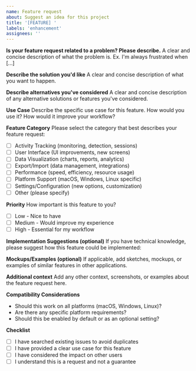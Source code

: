 ```yaml
---
name: Feature request
about: Suggest an idea for this project
title: '[FEATURE] '
labels: 'enhancement'
assignees: ''
---
```


**Is your feature request related to a problem? Please describe.**
A clear and concise description of what the problem is. Ex. I'm always frustrated when [...]

**Describe the solution you'd like**
A clear and concise description of what you want to happen.

**Describe alternatives you've considered**
A clear and concise description of any alternative solutions or features you've considered.

**Use Case**
Describe the specific use case for this feature. How would you use it? How would it improve your workflow?

**Feature Category**
Please select the category that best describes your feature request:
- [ ] Activity Tracking (monitoring, detection, sessions)
- [ ] User Interface (UI improvements, new screens)
- [ ] Data Visualization (charts, reports, analytics)
- [ ] Export/Import (data management, integrations)
- [ ] Performance (speed, efficiency, resource usage)
- [ ] Platform Support (macOS, Windows, Linux specific)
- [ ] Settings/Configuration (new options, customization)
- [ ] Other (please specify)

**Priority**
How important is this feature to you?
- [ ] Low - Nice to have
- [ ] Medium - Would improve my experience
- [ ] High - Essential for my workflow

**Implementation Suggestions (optional)**
If you have technical knowledge, please suggest how this feature could be implemented:

**Mockups/Examples (optional)**
If applicable, add sketches, mockups, or examples of similar features in other applications.

**Additional context**
Add any other context, screenshots, or examples about the feature request here.

**Compatibility Considerations**
- Should this work on all platforms (macOS, Windows, Linux)?
- Are there any specific platform requirements?
- Should this be enabled by default or as an optional setting?

**Checklist**
- [ ] I have searched existing issues to avoid duplicates
- [ ] I have provided a clear use case for this feature
- [ ] I have considered the impact on other users
- [ ] I understand this is a request and not a guarantee
